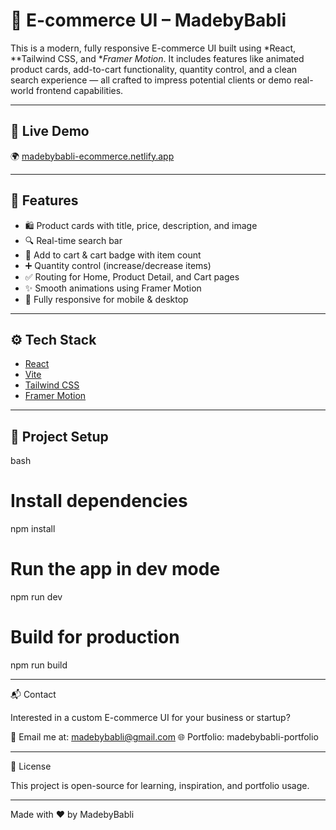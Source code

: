 
# 🛒 E-commerce UI – MadebyBabli

This is a modern, fully responsive E-commerce UI built using *React, **Tailwind CSS, and **Framer Motion*. It includes features like animated product cards, add-to-cart functionality, quantity control, and a clean search experience — all crafted to impress potential clients or demo real-world frontend capabilities.

---

## 🔗 Live Demo

🌍 [madebybabli-ecommerce.netlify.app](https://madebybabli-ecommerce.netlify.app)

---

## 📸 Features

- 🛍 Product cards with title, price, description, and image
- 🔍 Real-time search bar
- 🛒 Add to cart & cart badge with item count
- ➕ Quantity control (increase/decrease items)
- ✅ Routing for Home, Product Detail, and Cart pages
- ✨ Smooth animations using Framer Motion
- 📱 Fully responsive for mobile & desktop

---

## ⚙ Tech Stack

- [React](https://reactjs.org/)
- [Vite](https://vitejs.dev/)
- [Tailwind CSS](https://tailwindcss.com/)
- [Framer Motion](https://www.framer.com/motion/)

---

## 📂 Project Setup

bash
# Install dependencies
npm install

# Run the app in dev mode
npm run dev

# Build for production
npm run build

---

📬 Contact

Interested in a custom E-commerce UI for your business or startup?

📧 Email me at: madebybabli@gmail.com
🌐 Portfolio: madebybabli-portfolio


---

🪪 License

This project is open-source for learning, inspiration, and portfolio usage.


---

Made with ❤ by MadebyBabli



